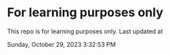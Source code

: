 # For learning purposes only
This repo is for learning purposes only.
Last updated at

Sunday, October 29, 2023 3:32:53 PM

